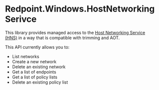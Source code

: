 # Redpoint.Windows.HostNetworkingSerivce

This library provides managed access to the [Host Networking Service (HNS)](https://learn.microsoft.com/en-us/virtualization/windowscontainers/container-networking/architecture#container-network-management-with-host-network-service) in a way that is compatible with trimming and AOT.

This API currently allows you to:

- List networks
- Create a new network
- Delete an existing network
- Get a list of endpoints
- Get a list of policy lists
- Delete an existing policy list